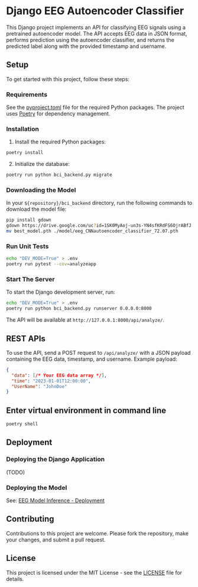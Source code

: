 
# Django EEG Autoencoder Classifier

This Django project implements an API for classifying EEG signals using a pretrained autoencoder model. The API accepts EEG data in JSON format, performs prediction using the autoencoder classifier, and returns the predicted label along with the provided timestamp and username.

## Setup

To get started with this project, follow these steps:

### Requirements
See the [pyproject.toml](pyproject.toml) file for the required Python packages. The project uses [Poetry](https://python-poetry.org/) for dependency management.

### Installation
1. Install the required Python packages:

```bash
poetry install
```

2. Initialize the database:

```bash
poetry run python bci_backend.py migrate
```

### Downloading the Model
In your `${repository}/bci_backend` directory, run the following commands to download the model file:
```bash
pip install gdown
gdown https://drive.google.com/uc?id=1SK0MyAoj-un3s-YN4sfKRdFS6OjrABfJ
mv best_model.pth ./model/eeg_CNNautoencoder_classifier_72.07.pth
```

### Run Unit Tests
```bash
echo "DEV_MODE=True" > .env
poetry run pytest --cov=analyzeapp
```

### Start The Server
To start the Django development server, run:

```bash
echo "DEV_MODE=True" > .env
poetry run python bci_backend.py runserver 0.0.0.0:8000 
```

The API will be available at `http://127.0.0.1:8000/api/analyze/`.

## REST APIs

To use the API, send a POST request to `/api/analyze/` with a JSON payload containing the EEG data, timestamp, and username. Example payload:

```json
{
  "data": [/* Your EEG data array */],
  "time": "2023-01-01T12:00:00",
  "UserName": "JohnDoe"
}
```

## Enter virtual environment in command line

```bash
poetry shell
```

## Deployment
### Deploying the Django Application
(TODO)
### Deploying the Model
See: [EEG Model Inference - Deployment](./model/README.md#deployment)

## Contributing

Contributions to this project are welcome. Please fork the repository, make your changes, and submit a pull request.

## License

This project is licensed under the MIT License - see the [LICENSE](../LICENSE) file for details.